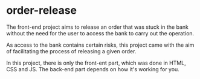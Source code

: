 # order-release

The front-end project aims to release an order that was stuck in the bank without the need for the user to access the bank to carry out the operation.

As access to the bank contains certain risks, this project came with the aim of facilitating the process of releasing a given order.

In this project, there is only the front-ent part, which was done in HTML, CSS and JS. The back-end part depends on how it's working for you.

